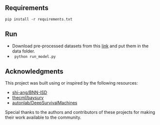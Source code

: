
## Requirements
`pip install -r requirements.txt`

## Run
- Download pre-processed datasets from this [link](https://drive.google.com/drive/folders/18iqbsrh2f29kbRZ7SSfikjaLzTTDX0z3?usp=sharing) and put them in the data folder.
- ` python run_model.py`


## Acknowledgments

This project was built using or inspired by the following resources:

- [shi-ang/BNN-ISD](https://github.com/shi-ang/BNN-ISD)
- [thecml/baysurv](https://github.com/thecml/baysurv) 
- [autonlab/DeepSurvivalMachines](https://github.com/autonlab/DeepSurvivalMachines) 

Special thanks to the authors and contributors of these projects for making their work available to the community.

